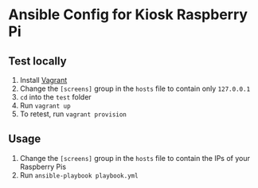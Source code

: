 # Ansible Config for Kiosk Raspberry Pi

## Test locally
1. Install [Vagrant](https://www.vagrantup.com/downloads.html)
2. Change the `[screens]` group in the `hosts` file to contain only `127.0.0.1`
3. `cd` into the `test` folder
4. Run `vagrant up`
5. To retest, run `vagrant provision`

## Usage
1. Change the `[screens]` group in the `hosts` file to contain the IPs of your Raspberry Pis
2. Run `ansible-playbook playbook.yml`
